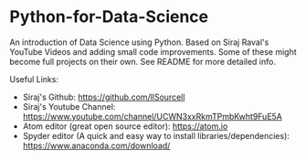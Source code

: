 # Python-for-Data-Science
An introduction of Data Science using Python. Based on Siraj Raval's YouTube Videos and adding small code improvements. Some of these might become full projects on their own. See README for more detailed info.

Useful Links: 
- Siraj's Github: https://github.com/llSourcell
- Siraj's Youtube Channel: https://www.youtube.com/channel/UCWN3xxRkmTPmbKwht9FuE5A
- Atom editor (great open source editor): https://atom.io
- Spyder editor (A quick and easy way to install libraries/dependencies): https://www.anaconda.com/download/
